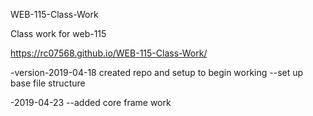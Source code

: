 
WEB-115-Class-Work

Class work for web-115

https://rc07568.github.io/WEB-115-Class-Work/

-version-2019-04-18 created repo and setup to begin working
--set up base file structure

-2019-04-23
--added core frame work 

